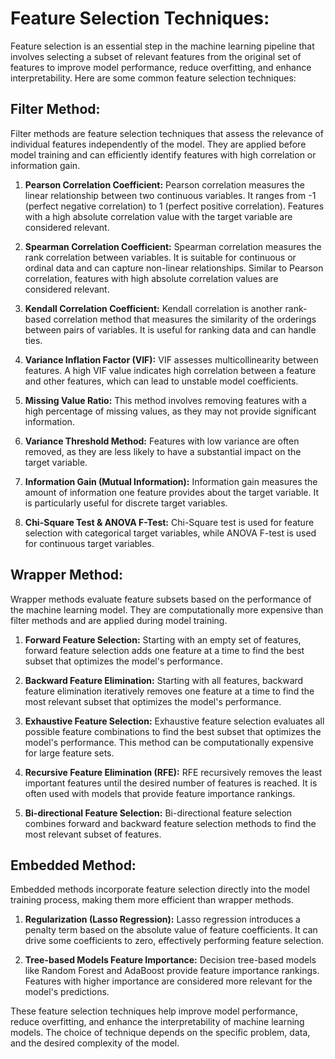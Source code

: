 # Feature Selection Techniques:

Feature selection is an essential step in the machine learning pipeline that involves selecting a subset of relevant features from the original set of features to improve model performance, reduce overfitting, and enhance interpretability. Here are some common feature selection techniques:

## Filter Method:

Filter methods are feature selection techniques that assess the relevance of individual features independently of the model. They are applied before model training and can efficiently identify features with high correlation or information gain.

1. **Pearson Correlation Coefficient:**
   Pearson correlation measures the linear relationship between two continuous variables. It ranges from -1 (perfect negative correlation) to 1 (perfect positive correlation). Features with a high absolute correlation value with the target variable are considered relevant.

2. **Spearman Correlation Coefficient:**
   Spearman correlation measures the rank correlation between variables. It is suitable for continuous or ordinal data and can capture non-linear relationships. Similar to Pearson correlation, features with high absolute correlation values are considered relevant.

3. **Kendall Correlation Coefficient:**
   Kendall correlation is another rank-based correlation method that measures the similarity of the orderings between pairs of variables. It is useful for ranking data and can handle ties.

4. **Variance Inflation Factor (VIF):**
   VIF assesses multicollinearity between features. A high VIF value indicates high correlation between a feature and other features, which can lead to unstable model coefficients.

5. **Missing Value Ratio:**
   This method involves removing features with a high percentage of missing values, as they may not provide significant information.

6. **Variance Threshold Method:**
   Features with low variance are often removed, as they are less likely to have a substantial impact on the target variable.

7. **Information Gain (Mutual Information):**
   Information gain measures the amount of information one feature provides about the target variable. It is particularly useful for discrete target variables.

8. **Chi-Square Test & ANOVA F-Test:**
   Chi-Square test is used for feature selection with categorical target variables, while ANOVA F-test is used for continuous target variables.

## Wrapper Method:

Wrapper methods evaluate feature subsets based on the performance of the machine learning model. They are computationally more expensive than filter methods and are applied during model training.

1. **Forward Feature Selection:**
   Starting with an empty set of features, forward feature selection adds one feature at a time to find the best subset that optimizes the model's performance.

2. **Backward Feature Elimination:**
   Starting with all features, backward feature elimination iteratively removes one feature at a time to find the most relevant subset that optimizes the model's performance.

3. **Exhaustive Feature Selection:**
   Exhaustive feature selection evaluates all possible feature combinations to find the best subset that optimizes the model's performance. This method can be computationally expensive for large feature sets.

4. **Recursive Feature Elimination (RFE):**
   RFE recursively removes the least important features until the desired number of features is reached. It is often used with models that provide feature importance rankings.

5. **Bi-directional Feature Selection:**
   Bi-directional feature selection combines forward and backward feature selection methods to find the most relevant subset of features.

## Embedded Method:

Embedded methods incorporate feature selection directly into the model training process, making them more efficient than wrapper methods.

1. **Regularization (Lasso Regression):**
   Lasso regression introduces a penalty term based on the absolute value of feature coefficients. It can drive some coefficients to zero, effectively performing feature selection.

2. **Tree-based Models Feature Importance:**
   Decision tree-based models like Random Forest and AdaBoost provide feature importance rankings. Features with higher importance are considered more relevant for the model's predictions.

These feature selection techniques help improve model performance, reduce overfitting, and enhance the interpretability of machine learning models. The choice of technique depends on the specific problem, data, and the desired complexity of the model.
